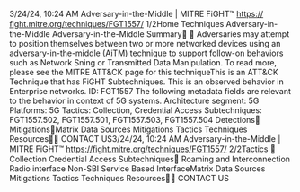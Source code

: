 3/24/24, 10:24 AM Adversary-in-the-Middle | MITRE FiGHT™
https://ﬁght.mitre.org/techniques/FGT1557/ 1/2Home Techniques Adversary-in-the-Middle
Adversary-in-the-Middle
Summary󰅂 󰅂
Adversaries may attempt to position themselves between two
or more networked devices using an adversary-in-the-middle
(AiTM) technique to support follow-on behaviors such as
Network Sni ng or Transmitted Data Manipulation. To read
more, please see the MITRE ATT&CK page for this techniqueThis is an ATT&CK
Technique that has FiGHT
Subtechniques.
This is an observed behavior
in Enterprise networks.
ID: FGT1557
The following metadata
fields are relevant to the
behavior in context of 5G
systems.
Architecture segment: 5G
Platforms: 5G
Tactics: Collection,
Credential Access
Subtechniques:
FGT1557.502,
FGT1557.501,
FGT1557.503, FGT1557.504
Detections󰅀
Mitigations󰅀Matrix Data Sources Mitigations Tactics Techniques Resources󰍝󰇙
CONTACT US3/24/24, 10:24 AM Adversary-in-the-Middle | MITRE FiGHT™
https://ﬁght.mitre.org/techniques/FGT1557/ 2/2Tactics
󰅀
Collection
Credential Access
Subtechniques󰅀
Roaming and Interconnection
Radio interface
Non-SBI
Service Based InterfaceMatrix Data Sources Mitigations Tactics Techniques Resources󰍝󰇙
CONTACT US